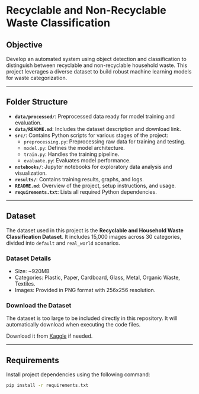 # Recyclable and Non-Recyclable Waste Classification

## Objective
Develop an automated system using object detection and classification to distinguish between recyclable and non-recyclable household waste. This project leverages a diverse dataset to build robust machine learning models for waste categorization.

---

## Folder Structure

- **`data/processed/`**: Preprocessed data ready for model training and evaluation.
- **`data/README.md`**: Includes the dataset description and download link.
- **`src/`**: Contains Python scripts for various stages of the project:
  - `preprocessing.py`: Preprocessing raw data for training and testing.
  - `model.py`: Defines the model architecture.
  - `train.py`: Handles the training pipeline.
  - `evaluate.py`: Evaluates model performance.
- **`notebooks/`**: Jupyter notebooks for exploratory data analysis and visualization.
- **`results/`**: Contains training results, graphs, and logs.
- **`README.md`**: Overview of the project, setup instructions, and usage.
- **`requirements.txt`**: Lists all required Python dependencies.

---

## Dataset

The dataset used in this project is the **Recyclable and Household Waste Classification Dataset**. It includes 15,000 images across 30 categories, divided into `default` and `real_world` scenarios.

### Dataset Details
- Size: ~920MB
- Categories: Plastic, Paper, Cardboard, Glass, Metal, Organic Waste, Textiles.
- Images: Provided in PNG format with 256x256 resolution.

### Download the Dataset
The dataset is too large to be included directly in this repository. It will automatically download when executing the code files.

Download it from [Kaggle](https://www.kaggle.com/datasets/alistairking/recyclable-and-household-waste-classification) if needed. 

---

## Requirements

Install project dependencies using the following command:

```bash
pip install -r requirements.txt
